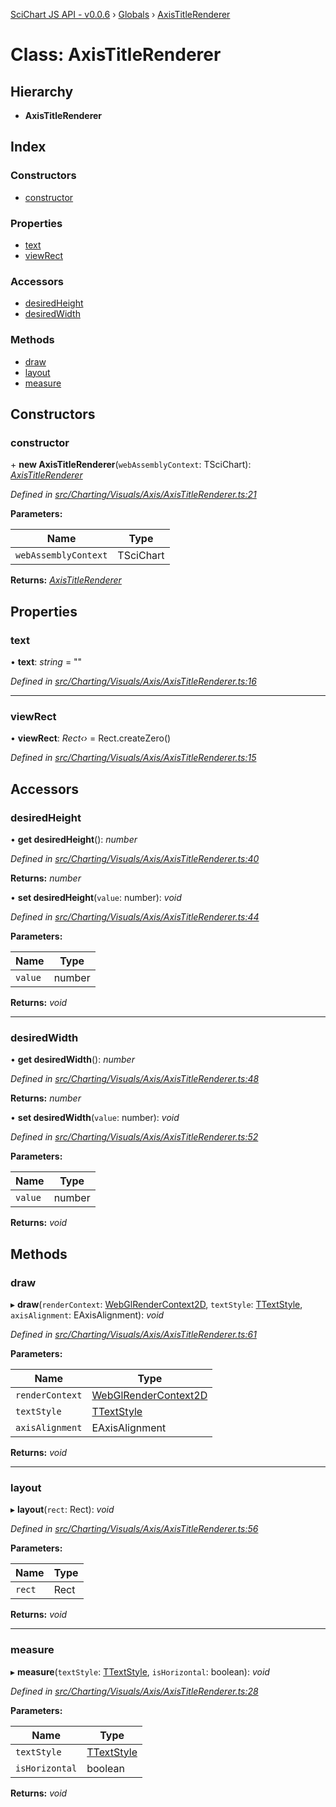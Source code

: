[SciChart JS API - v0.0.6](../README.md) › [Globals](../globals.md) › [AxisTitleRenderer](axistitlerenderer.md)

# Class: AxisTitleRenderer

## Hierarchy

* **AxisTitleRenderer**

## Index

### Constructors

* [constructor](axistitlerenderer.md#constructor)

### Properties

* [text](axistitlerenderer.md#text)
* [viewRect](axistitlerenderer.md#viewrect)

### Accessors

* [desiredHeight](axistitlerenderer.md#desiredheight)
* [desiredWidth](axistitlerenderer.md#desiredwidth)

### Methods

* [draw](axistitlerenderer.md#draw)
* [layout](axistitlerenderer.md#layout)
* [measure](axistitlerenderer.md#measure)

## Constructors

###  constructor

\+ **new AxisTitleRenderer**(`webAssemblyContext`: TSciChart): *[AxisTitleRenderer](axistitlerenderer.md)*

*Defined in [src/Charting/Visuals/Axis/AxisTitleRenderer.ts:21](https://github.com/ABTSoftware/SciChart.Dev/blob/f6fba97af2/Web/src/SciChart/src/Charting/Visuals/Axis/AxisTitleRenderer.ts#L21)*

**Parameters:**

Name | Type |
------ | ------ |
`webAssemblyContext` | TSciChart |

**Returns:** *[AxisTitleRenderer](axistitlerenderer.md)*

## Properties

###  text

• **text**: *string* = ""

*Defined in [src/Charting/Visuals/Axis/AxisTitleRenderer.ts:16](https://github.com/ABTSoftware/SciChart.Dev/blob/f6fba97af2/Web/src/SciChart/src/Charting/Visuals/Axis/AxisTitleRenderer.ts#L16)*

___

###  viewRect

• **viewRect**: *Rect‹›* = Rect.createZero()

*Defined in [src/Charting/Visuals/Axis/AxisTitleRenderer.ts:15](https://github.com/ABTSoftware/SciChart.Dev/blob/f6fba97af2/Web/src/SciChart/src/Charting/Visuals/Axis/AxisTitleRenderer.ts#L15)*

## Accessors

###  desiredHeight

• **get desiredHeight**(): *number*

*Defined in [src/Charting/Visuals/Axis/AxisTitleRenderer.ts:40](https://github.com/ABTSoftware/SciChart.Dev/blob/f6fba97af2/Web/src/SciChart/src/Charting/Visuals/Axis/AxisTitleRenderer.ts#L40)*

**Returns:** *number*

• **set desiredHeight**(`value`: number): *void*

*Defined in [src/Charting/Visuals/Axis/AxisTitleRenderer.ts:44](https://github.com/ABTSoftware/SciChart.Dev/blob/f6fba97af2/Web/src/SciChart/src/Charting/Visuals/Axis/AxisTitleRenderer.ts#L44)*

**Parameters:**

Name | Type |
------ | ------ |
`value` | number |

**Returns:** *void*

___

###  desiredWidth

• **get desiredWidth**(): *number*

*Defined in [src/Charting/Visuals/Axis/AxisTitleRenderer.ts:48](https://github.com/ABTSoftware/SciChart.Dev/blob/f6fba97af2/Web/src/SciChart/src/Charting/Visuals/Axis/AxisTitleRenderer.ts#L48)*

**Returns:** *number*

• **set desiredWidth**(`value`: number): *void*

*Defined in [src/Charting/Visuals/Axis/AxisTitleRenderer.ts:52](https://github.com/ABTSoftware/SciChart.Dev/blob/f6fba97af2/Web/src/SciChart/src/Charting/Visuals/Axis/AxisTitleRenderer.ts#L52)*

**Parameters:**

Name | Type |
------ | ------ |
`value` | number |

**Returns:** *void*

## Methods

###  draw

▸ **draw**(`renderContext`: [WebGlRenderContext2D](webglrendercontext2d.md), `textStyle`: [TTextStyle](../globals.md#ttextstyle), `axisAlignment`: EAxisAlignment): *void*

*Defined in [src/Charting/Visuals/Axis/AxisTitleRenderer.ts:61](https://github.com/ABTSoftware/SciChart.Dev/blob/f6fba97af2/Web/src/SciChart/src/Charting/Visuals/Axis/AxisTitleRenderer.ts#L61)*

**Parameters:**

Name | Type |
------ | ------ |
`renderContext` | [WebGlRenderContext2D](webglrendercontext2d.md) |
`textStyle` | [TTextStyle](../globals.md#ttextstyle) |
`axisAlignment` | EAxisAlignment |

**Returns:** *void*

___

###  layout

▸ **layout**(`rect`: Rect): *void*

*Defined in [src/Charting/Visuals/Axis/AxisTitleRenderer.ts:56](https://github.com/ABTSoftware/SciChart.Dev/blob/f6fba97af2/Web/src/SciChart/src/Charting/Visuals/Axis/AxisTitleRenderer.ts#L56)*

**Parameters:**

Name | Type |
------ | ------ |
`rect` | Rect |

**Returns:** *void*

___

###  measure

▸ **measure**(`textStyle`: [TTextStyle](../globals.md#ttextstyle), `isHorizontal`: boolean): *void*

*Defined in [src/Charting/Visuals/Axis/AxisTitleRenderer.ts:28](https://github.com/ABTSoftware/SciChart.Dev/blob/f6fba97af2/Web/src/SciChart/src/Charting/Visuals/Axis/AxisTitleRenderer.ts#L28)*

**Parameters:**

Name | Type |
------ | ------ |
`textStyle` | [TTextStyle](../globals.md#ttextstyle) |
`isHorizontal` | boolean |

**Returns:** *void*
